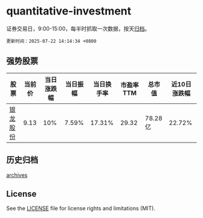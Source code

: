 # quantitative-investment

证券交易日，9:00-15:00，每半时抓取一次数据，按天[归档](archives)。

`更新时间：2025-07-22 14:14:34 +0800`

## 强势股票

|股票|当前价|当日涨跌幅|当日振幅|当日换手率|市盈率TTM|总市值|近10日涨跌幅|
|----|----|----|----|----|----|----|----|
|[银龙股份](https://xueqiu.com/S/SH603969)|9.13|10%|7.59%|17.31%|29.32|78.28亿|22.72%|

## 历史归档

[archives](archives)

## License

See the [LICENSE](LICENSE) file for license rights and limitations (MIT).